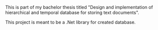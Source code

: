 This is part of my bachelor thesis titled "Design and implementation of hierarchical and temporal database for storing text documents".

This project is meant to be a .Net library for created database.